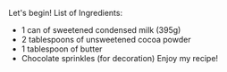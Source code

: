 Let's begin!
List of Ingredients:
- 1 can of sweetened condensed milk (395g)
- 2 tablespoons of unsweetened cocoa powder
- 1 tablespoon of butter
- Chocolate sprinkles (for decoration)
Enjoy my recipe!